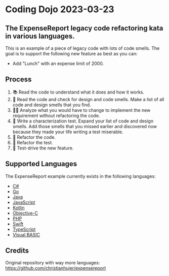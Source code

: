 # Coding Dojo 2023-03-23

## The ExpenseReport legacy code refactoring kata in various languages.

This is an example of a piece of legacy code with lots of code smells.
The goal is to support the following new feature as best as you can:

* Add "Lunch" with an expense limit of 2000.

## Process
1. 📚 Read the code to understand what it does and how it works.
2. 🦨 Read the code and check for design and code smells. Make a list of all code and design smells that you find.
3. 🧑‍🔬 Analyze what you would have to change to implement the new requirement without refactoring the code.
4. 🧪 Write a characterization test. Expand your list of code and design smells. Add those smells that you missed earlier and discovered now because they made your life writing a test miserable.
5. 🔧 Refactor the code.
6. 🔧 Refactor the test.
7. 👼 Test-drive the new feature.

## Supported Languages
The ExpenseReport example currently exists in the following languages:
- [C#](expensereport-csharp/)
- [Go](expensereport-go/)
- [Java](expensereport-java/)
- [JavaScript](expensereport-javascript/)
- [Kotlin](expensereport-kotlin/)
- [Objective-C](expensereport-objc/)
- [PHP](expensereport-php/)
- [Swift](expensereport-swift/)
- [TypeScript](expensereport-typescript/)
- [Visual BASIC](expensereport-vb/)


## Credits

Original repository with way more languages: https://github.com/christianhujer/expensereport
